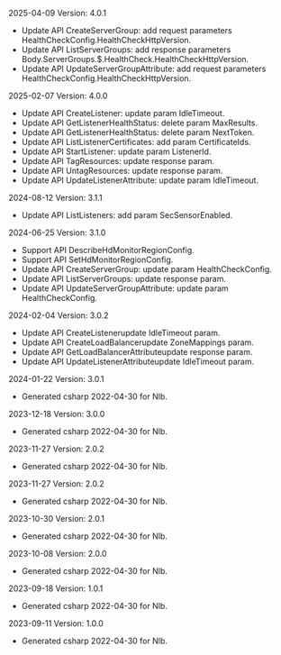 2025-04-09 Version: 4.0.1
- Update API CreateServerGroup: add request parameters HealthCheckConfig.HealthCheckHttpVersion.
- Update API ListServerGroups: add response parameters Body.ServerGroups.$.HealthCheck.HealthCheckHttpVersion.
- Update API UpdateServerGroupAttribute: add request parameters HealthCheckConfig.HealthCheckHttpVersion.


2025-02-07 Version: 4.0.0
- Update API CreateListener: update param IdleTimeout.
- Update API GetListenerHealthStatus: delete param MaxResults.
- Update API GetListenerHealthStatus: delete param NextToken.
- Update API ListListenerCertificates: add param CertificateIds.
- Update API StartListener: update param ListenerId.
- Update API TagResources: update response param.
- Update API UntagResources: update response param.
- Update API UpdateListenerAttribute: update param IdleTimeout.


2024-08-12 Version: 3.1.1
- Update API ListListeners: add param SecSensorEnabled.


2024-06-25 Version: 3.1.0
- Support API DescribeHdMonitorRegionConfig.
- Support API SetHdMonitorRegionConfig.
- Update API CreateServerGroup: update param HealthCheckConfig.
- Update API ListServerGroups: update response param.
- Update API UpdateServerGroupAttribute: update param HealthCheckConfig.


2024-02-04 Version: 3.0.2
- Update API CreateListenerupdate IdleTimeout param.
- Update API CreateLoadBalancerupdate ZoneMappings param.
- Update API GetLoadBalancerAttributeupdate response param.
- Update API UpdateListenerAttributeupdate IdleTimeout param.


2024-01-22 Version: 3.0.1
- Generated csharp 2022-04-30 for Nlb.

2023-12-18 Version: 3.0.0
- Generated csharp 2022-04-30 for Nlb.

2023-11-27 Version: 2.0.2
- Generated csharp 2022-04-30 for Nlb.

2023-11-27 Version: 2.0.2
- Generated csharp 2022-04-30 for Nlb.

2023-10-30 Version: 2.0.1
- Generated csharp 2022-04-30 for Nlb.

2023-10-08 Version: 2.0.0
- Generated csharp 2022-04-30 for Nlb.

2023-09-18 Version: 1.0.1
- Generated csharp 2022-04-30 for Nlb.

2023-09-11 Version: 1.0.0
- Generated csharp 2022-04-30 for Nlb.

